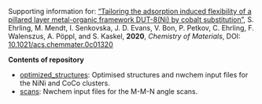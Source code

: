 Supporting information for: [“Tailoring the adsorption induced flexibility of a pillared layer metal-organic framework DUT-8(Ni) by cobalt substitution”](https://doi.org/10.1021/acs.chemmater.0c01320),  S. Ehrling, M. Mendt, I. Senkovska, J. D. Evans, V. Bon, P. Petkov, C. Ehrling, F. Walenszus, A. Pöppl, and S. Kaskel, **2020**, _Chemistry of Materials_, DOI: [10.1021/acs.chemmater.0c01320](https://doi.org/10.1021/acs.chemmater.0c01320)


**Contents of repository**

- [optimized_structures](optimized_structures): Optimised structures and nwchem input files for the NiNi and CoCo clusters. 
- [scans](scans): Nwchem input files for the M-M-N angle scans.